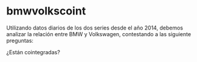 # bmwvolkscoint

Utilizando datos diarios de los dos series desde el año 2014, debemos analizar la relación entre BMW y Volkswagen, contestando a las siguiente preguntas:

¿Están cointegradas?

